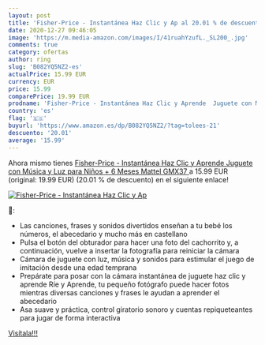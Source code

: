 ```yaml
---
layout: post
title: 'Fisher-Price - Instantánea Haz Clic y Ap al 20.01 % de descuento'
date: 2020-12-27 09:46:05
image: 'https://m.media-amazon.com/images/I/41ruahYzufL._SL200_.jpg'
comments: true
category: ofertas
author: ring
slug: 'B082YQ5NZ2-es'
actualPrice: 15.99 EUR
currency: EUR
price: 15.99
comparePrice: 19.99 EUR
prodname: 'Fisher-Price - Instantánea Haz Clic y Aprende  Juguete con Música y Luz para Niños + 6 Meses  Mattel GMX37 '
country: 'es'
flag: '🇪🇸'
buyurl: 'https://www.amazon.es/dp/B082YQ5NZ2/?tag=tolees-21'
descuento: '20.01'
average: '15.99'
---
```


Ahora mismo tienes [Fisher-Price - Instantánea Haz Clic y Aprende  Juguete con Música y Luz para Niños + 6 Meses  Mattel GMX37 ](https://www.amazon.es/dp/B082YQ5NZ2/?tag=tolees-21) a 15.99 EUR (original: 19.99 EUR) (20.01 %  de descuento) en el siguiente enlace!

[![Fisher-Price - Instantánea Haz Clic y Ap](https://m.media-amazon.com/images/I/41ruahYzufL._SL200_.jpg)](https://www.amazon.es/dp/B082YQ5NZ2/?tag=tolees-21)

🔎:

- Las canciones, frases y sonidos divertidos enseñan a tu bebé los números, el abecedario y mucho más en castellano
- Pulsa el botón del obturador para hacer una foto del cachorrito y, a continuación, vuelve a insertar la fotografía para reiniciar la cámara
- Cámara de juguete con luz, música y sonidos para estimular el juego de imitación desde una edad temprana
- Prepárate para posar con la cámara instantánea de juguete haz clic y aprende Ríe y Aprende, tu pequeño fotógrafo puede hacer fotos mientras diversas canciones y frases le ayudan a aprender el abecedario
- Asa suave y práctica, control giratorio sonoro y cuentas repiqueteantes para jugar de forma interactiva

[Visítala!!!](https://www.amazon.es/dp/B082YQ5NZ2/?tag=tolees-21)
